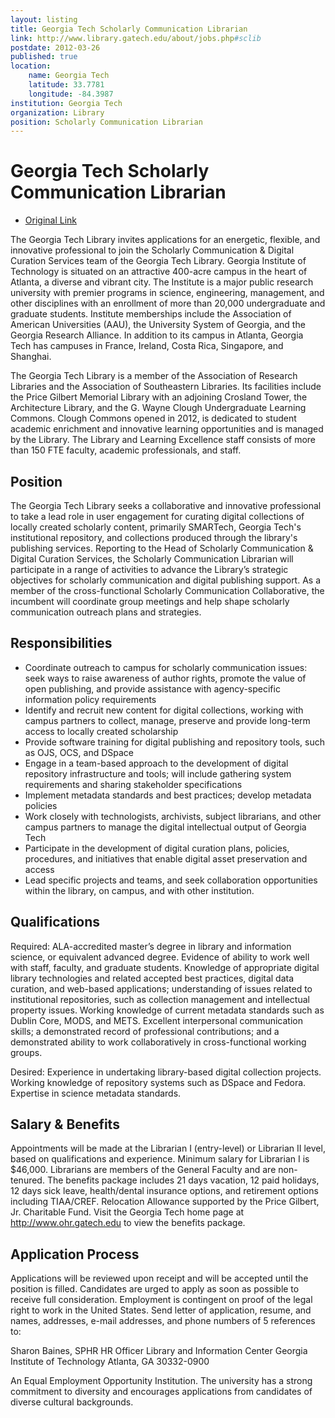 ```yaml
---
layout: listing
title: Georgia Tech Scholarly Communication Librarian
link: http://www.library.gatech.edu/about/jobs.php#sclib
postdate: 2012-03-26
published: true
location:
    name: Georgia Tech
    latitude: 33.7781
    longitude: -84.3987
institution: Georgia Tech
organization: Library
position: Scholarly Communication Librarian
---
```


# Georgia Tech Scholarly Communication Librarian

*  [Original Link](http://www.library.gatech.edu/about/jobs.php#sclib)

The Georgia Tech Library invites applications for an energetic, flexible, and innovative professional to join the Scholarly Communication & Digital Curation Services team of the Georgia Tech Library. Georgia Institute of Technology is situated on an attractive 400-acre campus in the heart of Atlanta, a diverse and vibrant city. The Institute is a major public research university with premier programs in science, engineering, management, and other disciplines with an enrollment of more than 20,000 undergraduate and graduate students. Institute memberships include the Association of American Universities (AAU), the University System of Georgia, and the Georgia Research Alliance. In addition to its campus in Atlanta, Georgia Tech has campuses in France, Ireland, Costa Rica, Singapore, and Shanghai.

The Georgia Tech Library is a member of the Association of Research Libraries and the Association of Southeastern Libraries. Its facilities include the Price Gilbert Memorial Library with an adjoining Crosland Tower, the Architecture Library, and the G. Wayne Clough Undergraduate Learning Commons. Clough Commons opened in 2012, is dedicated to student academic enrichment and innovative learning opportunities and is managed by the Library. The Library and Learning Excellence staff consists of more than 150 FTE faculty, academic professionals, and staff.

## Position
The Georgia Tech Library seeks a collaborative and innovative professional to take a lead role in user engagement for curating digital collections of locally created scholarly content, primarily SMARTech, Georgia Tech's institutional repository, and collections produced through the library's publishing services.  Reporting to the Head of Scholarly Communication & Digital Curation Services, the Scholarly Communication Librarian will participate in a range of activities to advance the Library’s strategic objectives for scholarly communication and digital publishing support.   As a member of the cross-functional Scholarly Communication Collaborative, the incumbent will coordinate group meetings and help shape scholarly communication outreach plans and strategies.

## Responsibilities
* Coordinate outreach to campus for scholarly communication issues: seek ways to raise awareness of author rights, promote the value of open publishing, and provide assistance with agency-specific information policy requirements
* Identify and recruit new content for digital collections, working with campus partners to collect, manage, preserve and provide long-term access to locally created scholarship
* Provide software training for digital publishing and repository tools, such as OJS, OCS, and DSpace
* Engage in a team-based approach to the development of digital repository infrastructure and tools; will include gathering system requirements and sharing stakeholder specifications
* Implement metadata standards and best practices; develop metadata policies
* Work closely with technologists, archivists, subject librarians, and other campus partners to manage the digital intellectual output of Georgia Tech
* Participate in the development of digital curation plans, policies, procedures, and initiatives that enable digital asset preservation and access
* Lead specific projects and teams, and seek collaboration opportunities within the library, on campus, and with other institution.

## Qualifications
Required:  ALA-accredited master’s degree in library and information science, or equivalent advanced degree.  Evidence of ability to work well with staff, faculty, and graduate students. Knowledge of appropriate digital library technologies and related accepted best practices, digital data curation, and web-based applications; understanding of issues related to institutional repositories, such as collection management and intellectual property issues. Working knowledge of current metadata standards such as Dublin Core, MODS, and METS.   Excellent interpersonal communication skills; a demonstrated record of professional contributions; and a demonstrated ability to work collaboratively in cross-functional working groups. 

Desired: Experience in undertaking library-based digital collection projects.  Working knowledge of repository systems such as DSpace and Fedora. Expertise in science metadata standards.

## Salary & Benefits
Appointments will be made at the Librarian I (entry-level) or Librarian II level, based on qualifications and experience. Minimum salary for Librarian I is $46,000. Librarians are members of the General Faculty and are non-tenured. The benefits package includes 21 days vacation, 12 paid holidays, 12 days sick leave, health/dental insurance options, and retirement options including TIAA/CREF. Relocation Allowance supported by the Price Gilbert, Jr. Charitable Fund. Visit the Georgia Tech home page at http://www.ohr.gatech.edu to view the benefits package. 

## Application Process
Applications will be reviewed upon receipt and will be accepted until the position is filled. Candidates are urged to apply as soon as possible to receive full consideration. Employment is contingent on proof of the legal right to work in the United States. Send letter of application, resume, and names, addresses, e-mail addresses, and phone numbers of 5 references to:

Sharon Baines, SPHR 
HR Officer 
Library and Information Center 
Georgia Institute of Technology 
Atlanta, GA 30332-0900 

An Equal Employment Opportunity Institution. The university has a strong commitment to diversity and encourages applications from candidates of diverse cultural backgrounds.